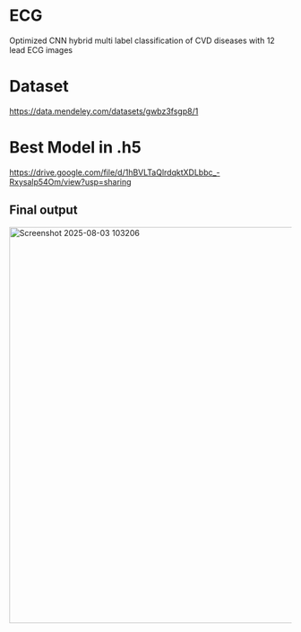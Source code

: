 # ECG
Optimized CNN hybrid multi label classification of CVD diseases with 12 lead ECG images

# Dataset
https://data.mendeley.com/datasets/gwbz3fsgp8/1

# Best Model in .h5
https://drive.google.com/file/d/1hBVLTaQlrdqktXDLbbc_-Rxysalp54Om/view?usp=sharing

## Final output
<img width="718" height="706" alt="Screenshot 2025-08-03 103206" src="https://github.com/user-attachments/assets/87fb2828-f005-432c-bba5-1648b1da625d" />
